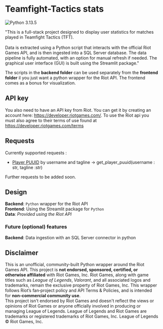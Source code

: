 # Teamfight-Tactics stats

![Python 3.13.5](https://img.shields.io/badge/python-3.13.5-blue.svg)

"This is a full-stack project designed to display user statistics for matches played in Teamfight Tactics (TFT).<br />
<br />
Data is extracted using a Python script that interacts with the official Riot Games API, and is then ingested into a SQL Server database.
The data pipeline is fully automated, with an option for manual refresh if needed.
The graphical user interface (GUI) is built using the Streamlit package." <br />

The scripts in the **backend folder** can be used separately from the **frontend folder** il you just want a python wrapper for the Riot API. The frontend comes as a bonus for visualization. 

## API key
You also need to have an API key from Riot. You can get it by creating an account here: <https://developer.riotgames.com/>.
To use the Riot api you must also agree to their terms of use found at https://developer.riotgames.com/terms

## Requests
Currently supported requests :
- <ins>Player PUUID</ins> by username and tagline -> get_player_puuid(username : str, tagline :str)

Further requests to be added soon.
## Design

**Backend**: `Python` wrapper for the Riot API <br />
**Frontend**: Using the Streamlit package for `Python` <br />
**Data**: _Provided using the Riot API_

### Future (optional) features
**Backend**: Data ingestion with an SQL Server connector in python

## Disclaimer
This is an unofficial, community-built Python wrapper around the Riot Games API. This project is **not endorsed, sponsored, certified, or otherwise affiliated** with Riot Games, Inc.
Riot Games, along with game titles such as *League of Legends*, *Valorant*, and all associated logos and trademarks, remain the exclusive property of Riot Games, Inc. This wrapper follows Riot’s fan‑project policy and API Terms & Policies, and is intended for **non‑commercial community use**.
<br />
This project isn't endorsed by Riot Games and doesn't reflect the views or opinions of Riot Games or anyone officially involved in producing or managing League of Legends. League of Legends and Riot Games are trademarks or registered trademarks of Riot Games, Inc. League of Legends © Riot Games, Inc.
